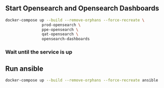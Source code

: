 ## Start Opensearch and Opensearch Dashboards 
```bash
docker-compose up --build --remove-orphans --force-recreate \
                prod-opensearch \
                ppe-opensearch \
                qat-opensearch \
                opensearch-dashboards
```

### Wait until the service is up

## Run ansible
```bash
docker-compose up --build --remove-orphans --force-recreate ansible
```